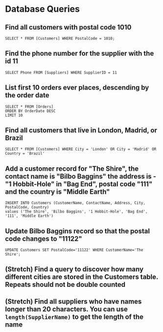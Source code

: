 # Database Queries

## Find all customers with postal code 1010

    SELECT * FROM [Customers] WHERE PostalCode = 1010;

## Find the phone number for the supplier with the id 11

    SELECT Phone FROM [Suppliers] WHERE SupplierID = 11

## List first 10 orders ever places, descending by the order date

    SELECT * FROM [Orders]
    ORDER BY OrderDate DESC
    LIMIT 10

## Find all customers that live in London, Madrid, or Brazil

    SELECT * FROM [Customers] WHERE City = 'London' OR City = 'Madrid' OR Country = 'Brazil'

## Add a customer record for "The Shire", the contact name is "Bilbo Baggins" the address is -"1 Hobbit-Hole" in "Bag End", postal code "111" and the country is "Middle Earth"

    INSERT INTO Customers (CustomerName, ContactName, Address, City, PostalCode, Country)
    values ('The Shire', 'Bilbo Baggins', '1 Hobbit-Hole', 'Bag End', '111', 'Middle Earth')

## Update Bilbo Baggins record so that the postal code changes to "11122"

    UPDATE Customers SET PostalCode='11122' WHERE CustomerName='The Shire';

## (Stretch) Find a query to discover how many different cities are stored in the Customers table. Repeats should not be double counted

## (Stretch) Find all suppliers who have names longer than 20 characters. You can use `length(SupplierName)` to get the length of the name
